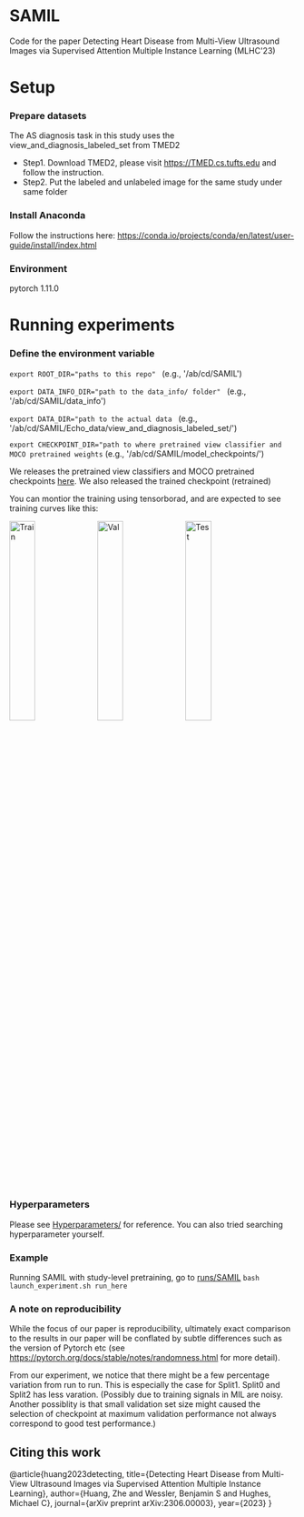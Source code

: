 # SAMIL
Code for the paper Detecting Heart Disease from Multi-View Ultrasound Images via Supervised Attention Multiple Instance Learning (MLHC'23)

# Setup
### Prepare datasets
The AS diagnosis task in this study uses the view_and_diagnosis_labeled_set from TMED2 
- Step1. Download TMED2, please visit https://TMED.cs.tufts.edu and follow the instruction.
- Step2. Put the labeled and unlabeled image for the same study under same folder

### Install Anaconda
Follow the instructions here: https://conda.io/projects/conda/en/latest/user-guide/install/index.html

### Environment
pytorch 1.11.0

# Running experiments
### Define the environment variable
```export ROOT_DIR="paths to this repo" ```
(e.g.,  '/ab/cd/SAMIL')

```export DATA_INFO_DIR="path to the data_info/ folder" ```
(e.g.,  '/ab/cd/SAMIL/data_info')

```export DATA_DIR="path to the actual data ```
(e.g.,  '/ab/cd/SAMIL/Echo_data/view_and_diagnosis_labeled_set/')

```export CHECKPOINT_DIR="path to where pretrained view classifier and MOCO pretrained weights```
(e.g.,  '/ab/cd/SAMIL/model_checkpoints/')

We releases the pretrained view classifiers and MOCO pretrained checkpoints [here](https://tufts.box.com/s/c5w8123j7h3dpls75jye1363uh8qv8us). We also released the trained checkpoint (retrained)

You can montior the training using tensorborad, and are expected to see training curves like this:

<p float="left">
  <img src="training_curves/split2/train.png" alt="Train" width="30%">
  <img src="training_curves/split2/val.png" alt="Val" width="30%">
  <img src="training_curves/split2/test.png" alt="Test" width="30%">
</p>

### Hyperparameters
Please see [Hyperparameters/](Hyperparameters) for reference. You can also tried searching hyperparameter yourself.

### Example
Running SAMIL with study-level pretraining, go to [runs/SAMIL](runs/SAMIL)
``` bash launch_experiment.sh run_here ```


### A note on reproducibility
While the focus of our paper is reproducibility, ultimately exact comparison to the results in our paper will be conflated by subtle differences such as the version of Pytorch etc (see https://pytorch.org/docs/stable/notes/randomness.html for more detail).

From our experiment, we notice that there might be a few percentage variation from run to run. This is especially the case for Split1. Split0 and Split2 has less varation. (Possibly due to training signals in MIL are noisy. Another possiblity is that small validation set size might caused the selection of checkpoint at maximum validation performance not always correspond to good test performance.)

## Citing this work
@article{huang2023detecting,
  title={Detecting Heart Disease from Multi-View Ultrasound Images via Supervised Attention Multiple Instance Learning},
  author={Huang, Zhe and Wessler, Benjamin S and Hughes, Michael C},
  journal={arXiv preprint arXiv:2306.00003},
  year={2023}
}
